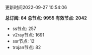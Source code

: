 更新时间2022-09-27 10:54:06

**总订阅: 64**
**总节点: 9955**
**有效节点: 2042**
- ss节点: 257
- v2ray节点: 1691
- ssr节点: 12
- trojan节点: 82
